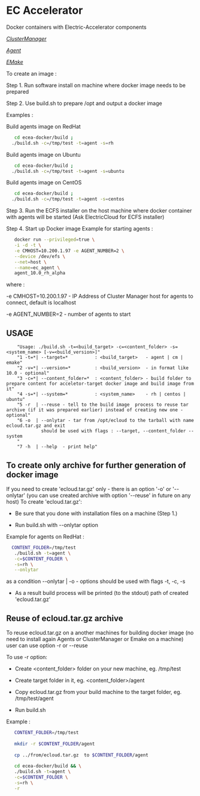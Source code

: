 
# EC Accelerator
Docker containers with Electric-Accelerator components
   
 [*ClusterManager*](https://github.com/Muxamedin/ecea-docker/blob/master/dockerfiles/cm)
 
 [*Agent*](https://github.com/Muxamedin/ecea-docker/blob/master/dockerfiles/agent) 
 
 [*EMake*](https://github.com/Muxamedin/ecea-docker/blob/master/dockerfiles/emake)

  
To create an image :

Step 1. Run software install on machine where docker image needs to be prepared

Step 2. Use build.sh to prepare /opt and output a docker image

Examples :

Build agents image on RedHat

```bash
   cd ecea-docker/build ;
  ./build.sh -c=/tmp/test -t=agent -s=rh
```

Build agents image on Ubuntu

```bash
   cd ecea-docker/build ;
  ./build.sh -c=/tmp/test -t=agent -s=ubuntu
```

Build agents image on CentOS

```bash
   cd ecea-docker/build ;
  ./build.sh -c=/tmp/test -t=agent -s=centos
```

Step 3. Run the ECFS installer on the host machine where docker container with agents will be started (Ask ElectricCloud for ECFS installer)

Step 4. Start up Docker image
Example for starting agents :

```bash
   docker run --privileged=true \
   -i -d -t \
   -e CMHOST=10.200.1.97 -e AGENT_NUMBER=2 \
   --device /dev/efs \
   --net=host \
   --name=ec_agent \
   agent_10.0_rh_alpha
```
where :

 -e CMHOST=10.200.1.97  - IP Address of Cluster Manager host for agents to connect, default is localhost
 
 -e AGENT_NUMBER=2      - number of agents to start

## USAGE
```
    "Usage: ./build.sh -t=<build_target> -c=<content_folder> -s=<system_name> [-v=<build_version>]"
    "1 -t=*| --target=*          : <build_target>   - agent | cm | emake"
    "2 -v=*| --version=*         : <build_version>  - in format like 10.0 - optional"
    "3 -c=*| --content_folder=*  : <content_folder> - build folder to prepare content for acceletor-target docker image and build image from it"
    "4 -s=*| --system=*          : <system_name>    - rh | centos | ubuntu" 
    "5 -r  | --reuse - tell to the build image  process to reuse tar archive (if it was prepared earlier) instead of creating new one - optional" 
    "6 -o  | --onlytar - tar from /opt/ecloud to the tarball with name ecloud.tar.gz and exit
             should be used with flags : --target, --content_folder --system
    "
    "7 -h  | --help  - print help" 
```

## To create only archive for further generation of docker image

If you need to create 'ecloud.tar.gz' only - there is an option '-o' or '--onlytar'
(you can use created archive with option '--reuse' in future on any host)
To create 'ecloud.tar.gz':

- Be sure that you done with installation files on a machine (Step 1.)

- Run build.sh with --onlytar option

Example for agents on RedHat : 
```bash
  CONTENT_FOLDER=/tmp/test
   ./build.sh -t=agent \
   -c=$CONTENT_FOLDER \
   -s=rh \
   --onlytar
```
as a condition  --onlytar | -o - options should be used with flags -t, -c, -s 

- As a result build process will be printed (to the stdout) path of created 'ecloud.tar.gz'

## Reuse of ecloud.tar.gz archive

To reuse ecloud.tar.gz on a another machines for building docker image (no need to install again Agents or ClusterManager or Emake on a machine) user can use option -r or --reuse

To use -r option:

- Create <content_folder> folder on your new machine, eg. /tmp/test

- Create target folder in it, eg. <content_folder>/agent

- Copy ecloud.tar.gz from your build machine to the target folder, eg. /tmp/test/agent

- Run build.sh

Example :

```bash 
   CONTENT_FOLDER=/tmp/test
   
   mkdir -r $CONTENT_FOLDER/agent 
   
   cp ../from/ecloud.tar.gz  to $CONTENT_FOLDER/agent 
   
   cd ecea-docker/build && \
   ./build.sh -t=agent \
   -c=$CONTENT_FOLDER \
   -s=rh \
   -r 
```

  

